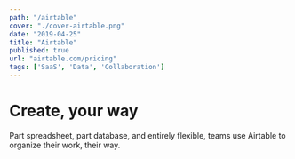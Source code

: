 ```yaml
---
path: "/airtable"
cover: "./cover-airtable.png"
date: "2019-04-25"
title: "Airtable"
published: true
url: "airtable.com/pricing"
tags: ['SaaS', 'Data', 'Collaboration']
---
```

# Create, your way
Part spreadsheet, part database, and entirely flexible, teams use Airtable to organize their work, their way.

